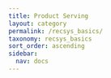 ```yaml
---
title: Product Serving
layout: category
permalink: /recsys_basics/
taxonomy: recsys_basics
sort_order: ascending
sidebar:
  nav: docs
---
```



